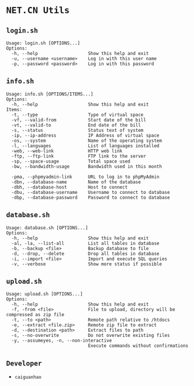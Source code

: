 ``NET.CN Utils``
================

``login.sh``
------------
    Usage: login.sh [OPTIONS...]
    Options:
      -h, --help                   Show this help and exit
      -u, --username <username>    Log in with this user name
      -p, --password <password>    Log in with this password

``info.sh``
-----------
    Usage: info.sh [OPTIONS/ITEMS...]
    Options:
      -h, --help                   Show this help and exit
    Items:
      -t, --type                   Type of virtual space
      -vf, --valid-from            Start date of the bill
      -vt, --valid-to              End date of the bill
      -s, --status                 Status text of system
      -ip, --ip-address            IP Address of virtual space
      -os, --system                Name of the operating system
      -l, --languages              List of languages installed
      -web, --web-link             HTTP web link
      -ftp, --ftp-link             FTP link to the server
      -sp, --space-usage           Total space used
      -bw, --bandwidth-usage       Bandwidth used in this month

      -pma, --phpmyadmin-link      URL to log in to phpMyAdmin
      -dbn, --database-name        Name of the database
      -dbh, --database-host        Host to connect
      -dbu, --database-username    Username to connect to database
      -dbp, --database-password    Password to connect to database

``database.sh``
---------------
    Usage: database.sh [OPTIONS...]
    Options:
      -h, --help                   Show this help and exit
      -al, -la, --list-all         List all tables in database
      -b, --backup <file>          Backup database to file
      -d, --drop, --delete         Drop all tables in database
      -i, --import <file>          Import and execute SQL queries
      -v, --verbose                Show more status if possible

``upload.sh``
-------------
    Usage: upload.sh [OPTIONS...]
    Options:
      -h, --help                   Show this help and exit
      -f, -from <file>             File to upload, directory will be compressed as zip file
      -t, --to <path>              Remote path relative to /htdocs
      -e, --extract <file.zip>     Remote zip file to extract
      -d, --destination <path>     Extract files to path
      -s, --no-overwrite           Do not overwrite existing files
      -y, --assumeyes, -n, --non-interactive
                                   Execute commands without confirmations

``Developer``
-------------
* ``caiguanhao``
